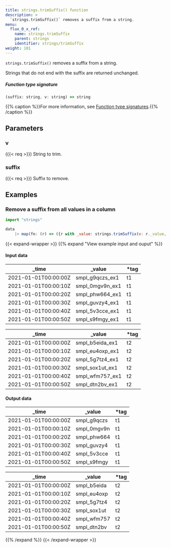 ```yaml
---
title: strings.trimSuffix() function
description: >
  `strings.trimSuffix()` removes a suffix from a string.
menu:
  flux_0_x_ref:
    name: strings.trimSuffix
    parent: strings
    identifier: strings/trimSuffix
weight: 101
---
```


<!------------------------------------------------------------------------------

IMPORTANT: This page was generated from comments in the Flux source code. Any
edits made directly to this page will be overwritten the next time the
documentation is generated. 

To make updates to this documentation, update the function comments above the
function definition in the Flux source code:

https://github.com/influxdata/flux/blob/master/stdlib/strings/strings.flux#L164-L164

Contributing to Flux: https://github.com/influxdata/flux#contributing
Fluxdoc syntax: https://github.com/influxdata/flux/blob/master/docs/fluxdoc.md

------------------------------------------------------------------------------->

`strings.trimSuffix()` removes a suffix from a string.

Strings that do not end with the suffix are returned unchanged.

##### Function type signature

```js
(suffix: string, v: string) => string
```

{{% caption %}}For more information, see [Function type signatures](/flux/v0.x/function-type-signatures/).{{% /caption %}}

## Parameters

### v
({{< req >}})
String to trim.



### suffix
({{< req >}})
Suffix to remove.




## Examples

### Remove a suffix from all values in a column

```js
import "strings"

data
    |> map(fn: (r) => ({r with _value: strings.trimSuffix(v: r._value, suffix: "_ex1")}))
```

{{< expand-wrapper >}}
{{% expand "View example input and ouput" %}}

#### Input data

| _time                | _value          | *tag |
| -------------------- | --------------- | ---- |
| 2021-01-01T00:00:00Z | smpl_g9qczs_ex1 | t1   |
| 2021-01-01T00:00:10Z | smpl_0mgv9n_ex1 | t1   |
| 2021-01-01T00:00:20Z | smpl_phw664_ex1 | t1   |
| 2021-01-01T00:00:30Z | smpl_guvzy4_ex1 | t1   |
| 2021-01-01T00:00:40Z | smpl_5v3cce_ex1 | t1   |
| 2021-01-01T00:00:50Z | smpl_s9fmgy_ex1 | t1   |

| _time                | _value          | *tag |
| -------------------- | --------------- | ---- |
| 2021-01-01T00:00:00Z | smpl_b5eida_ex1 | t2   |
| 2021-01-01T00:00:10Z | smpl_eu4oxp_ex1 | t2   |
| 2021-01-01T00:00:20Z | smpl_5g7tz4_ex1 | t2   |
| 2021-01-01T00:00:30Z | smpl_sox1ut_ex1 | t2   |
| 2021-01-01T00:00:40Z | smpl_wfm757_ex1 | t2   |
| 2021-01-01T00:00:50Z | smpl_dtn2bv_ex1 | t2   |


#### Output data

| _time                | _value      | *tag |
| -------------------- | ----------- | ---- |
| 2021-01-01T00:00:00Z | smpl_g9qczs | t1   |
| 2021-01-01T00:00:10Z | smpl_0mgv9n | t1   |
| 2021-01-01T00:00:20Z | smpl_phw664 | t1   |
| 2021-01-01T00:00:30Z | smpl_guvzy4 | t1   |
| 2021-01-01T00:00:40Z | smpl_5v3cce | t1   |
| 2021-01-01T00:00:50Z | smpl_s9fmgy | t1   |

| _time                | _value      | *tag |
| -------------------- | ----------- | ---- |
| 2021-01-01T00:00:00Z | smpl_b5eida | t2   |
| 2021-01-01T00:00:10Z | smpl_eu4oxp | t2   |
| 2021-01-01T00:00:20Z | smpl_5g7tz4 | t2   |
| 2021-01-01T00:00:30Z | smpl_sox1ut | t2   |
| 2021-01-01T00:00:40Z | smpl_wfm757 | t2   |
| 2021-01-01T00:00:50Z | smpl_dtn2bv | t2   |

{{% /expand %}}
{{< /expand-wrapper >}}
